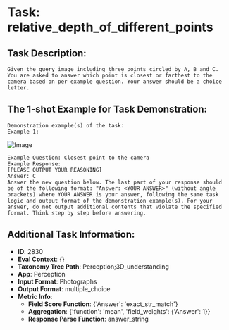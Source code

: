 # Task: relative_depth_of_different_points

## Task Description:

```
Given the query image including three points circled by A, B and C. You are asked to answer which point is closest or farthest to the camera based on per example question. Your answer should be a choice letter.
```

## The 1-shot Example for Task Demonstration:

```
Demonstration example(s) of the task:
Example 1:
```

![Image](test_Relative_Depth_1_1.png)

```
Example Question: Closest point to the camera
Example Response:
[PLEASE OUTPUT YOUR REASONING]
Answer: C
Answer the new question below. The last part of your response should be of the following format: "Answer: <YOUR ANSWER>" (without angle brackets) where YOUR ANSWER is your answer, following the same task logic and output format of the demonstration example(s). For your answer, do not output additional contents that violate the specified format. Think step by step before answering.
```

## Additional Task Information:

- **ID**: 2830
- **Eval Context**: {}
- **Taxonomy Tree Path**: Perception;3D_understanding
- **App**: Perception
- **Input Format**: Photographs
- **Output Format**: multiple_choice
- **Metric Info**:
  - **Field Score Function**: {'Answer': 'exact_str_match'}
  - **Aggregation**: {'function': 'mean', 'field_weights': {'Answer': 1}}
  - **Response Parse Function**: answer_string
